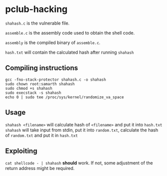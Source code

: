 # pclub-hacking
`shahash.c` is the vulnerable file.

`assemble.c` is the assembly code used to obtain the shell code.

`assembly` is the compiled binary of `assemble.c`.

`hash.txt` will contain the calculated hash after running `shahash`
## Compiling instructions
```
gcc -fno-stack-protector shahash.c -o shahash
sudo chown root:samarth shahash
sudo chmod +s shahash
sudo execstack -s shahash
echo 0 | sudo tee /proc/sys/kernel/randomize_va_space
```
## Usage
`shahash <filename>` will calculate hash of `<filename>` and put it into `hash.txt`
`shahash` will take input from stdin, put it into `random.txt`, calculate the hash of `random.txt` and put it in `hash.txt`

## Exploiting
`cat shellcode - | shahash` **should** work. If not, some adjustment of the return address might be required.
